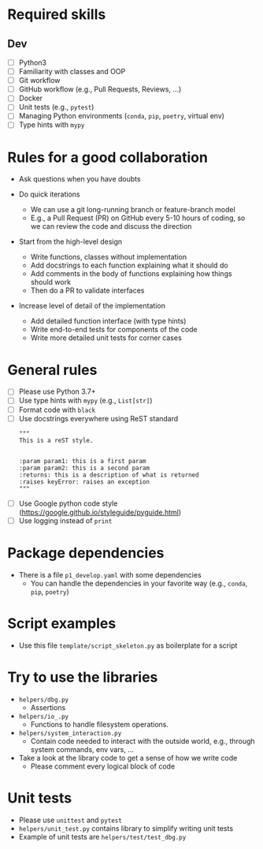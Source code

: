 # Required skills

## Dev
- [ ] Python3
- [ ] Familiarity with classes and OOP
- [ ] Git workflow
- [ ] GitHub workflow (e.g., Pull Requests, Reviews, ...)
- [ ] Docker
- [ ] Unit tests (e.g., `pytest`)
- [ ] Managing Python environments (`conda`, `pip`, `poetry`, virtual env)
- [ ] Type hints with `mypy`

# Rules for a good collaboration
- Ask questions when you have doubts

- Do quick iterations
  - We can use a git long-running branch or feature-branch model
  - E.g., a Pull Request (PR) on GitHub every 5-10 hours of coding, so we can
    review the code and discuss the direction

- Start from the high-level design
  - Write functions, classes without implementation
  - Add docstrings to each function explaining what it should do
  - Add comments in the body of functions explaining how things should work
  - Then do a PR to validate interfaces

- Increase level of detail of the implementation
  - Add detailed function interface (with type hints)
  - Write end-to-end tests for components of the code
  - Write more detailed unit tests for corner cases

# General rules
- [ ] Please use Python 3.7+
- [ ] Use type hints with `mypy` (e.g., `List[str]`)
- [ ] Format code with `black`
- [ ] Use docstrings everywhere using ReST standard
  ```
  """
  This is a reST style.


  :param param1: this is a first param
  :param param2: this is a second param
  :returns: this is a description of what is returned
  :raises keyError: raises an exception
  """
  ```
- [ ] Use Google python code style (https://google.github.io/styleguide/pyguide.html)
- [ ] Use logging instead of `print`

# Package dependencies
- There is a file `p1_develop.yaml` with some dependencies
  - You can handle the dependencies in your favorite way (e.g., `conda`, `pip`,
    `poetry`)

# Script examples
- Use this file `template/script_skeleton.py` as boilerplate for a script

# Try to use the libraries
- `helpers/dbg.py`
  - Assertions
- `helpers/io_.py`
  - Functions to handle filesystem operations.
- `helpers/system_interaction.py`
  - Contain code needed to interact with the outside world, e.g., through system
    commands, env vars, ...
- Take a look at the library code to get a sense of how we write code
  - Please comment every logical block of code

# Unit tests
- Please use `unittest` and `pytest`
- `helpers/unit_test.py` contains library to simplify writing unit tests
- Example of unit tests are `helpers/test/test_dbg.py`
